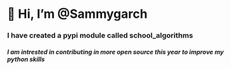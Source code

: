 #                                          __👋 Hi, I’m @Sammygarch__
###                             I have created a pypi module called school_algorithms
#####                          I am intrested in contributing in more open source this year to improve my python skills
